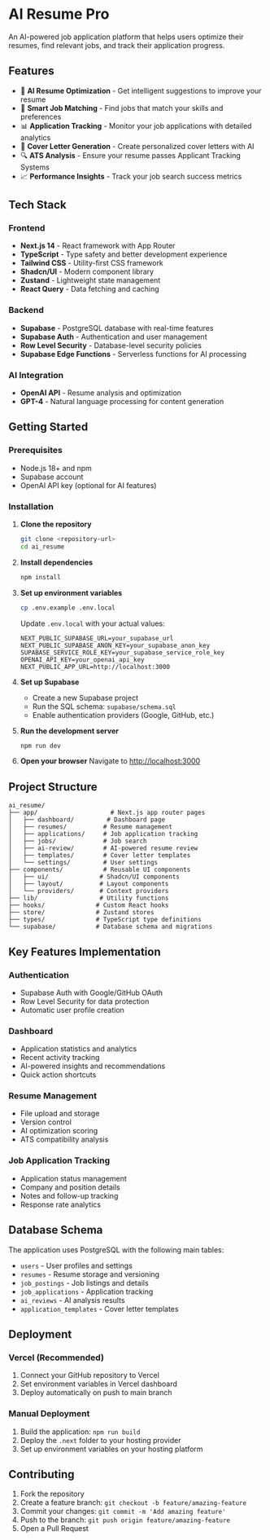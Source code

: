 # AI Resume Pro

An AI-powered job application platform that helps users optimize their resumes, find relevant jobs, and track their application progress.

## Features

- 🤖 **AI Resume Optimization** - Get intelligent suggestions to improve your resume
- 🎯 **Smart Job Matching** - Find jobs that match your skills and preferences
- 📊 **Application Tracking** - Monitor your job applications with detailed analytics
- 📝 **Cover Letter Generation** - Create personalized cover letters with AI
- 🔍 **ATS Analysis** - Ensure your resume passes Applicant Tracking Systems
- 📈 **Performance Insights** - Track your job search success metrics

## Tech Stack

### Frontend

- **Next.js 14** - React framework with App Router
- **TypeScript** - Type safety and better development experience
- **Tailwind CSS** - Utility-first CSS framework
- **Shadcn/UI** - Modern component library
- **Zustand** - Lightweight state management
- **React Query** - Data fetching and caching

### Backend

- **Supabase** - PostgreSQL database with real-time features
- **Supabase Auth** - Authentication and user management
- **Row Level Security** - Database-level security policies
- **Supabase Edge Functions** - Serverless functions for AI processing

### AI Integration

- **OpenAI API** - Resume analysis and optimization
- **GPT-4** - Natural language processing for content generation

## Getting Started

### Prerequisites

- Node.js 18+ and npm
- Supabase account
- OpenAI API key (optional for AI features)

### Installation

1. **Clone the repository**

   ```bash
   git clone <repository-url>
   cd ai_resume
   ```

2. **Install dependencies**

   ```bash
   npm install
   ```

3. **Set up environment variables**

   ```bash
   cp .env.example .env.local
   ```

   Update `.env.local` with your actual values:

   ```
   NEXT_PUBLIC_SUPABASE_URL=your_supabase_url
   NEXT_PUBLIC_SUPABASE_ANON_KEY=your_supabase_anon_key
   SUPABASE_SERVICE_ROLE_KEY=your_supabase_service_role_key
   OPENAI_API_KEY=your_openai_api_key
   NEXT_PUBLIC_APP_URL=http://localhost:3000
   ```

4. **Set up Supabase**

   - Create a new Supabase project
   - Run the SQL schema: `supabase/schema.sql`
   - Enable authentication providers (Google, GitHub, etc.)

5. **Run the development server**

   ```bash
   npm run dev
   ```

6. **Open your browser**
   Navigate to [http://localhost:3000](http://localhost:3000)

## Project Structure

```
ai_resume/
├── app/                    # Next.js app router pages
│   ├── dashboard/         # Dashboard page
│   ├── resumes/          # Resume management
│   ├── applications/     # Job application tracking
│   ├── jobs/             # Job search
│   ├── ai-review/        # AI-powered resume review
│   ├── templates/        # Cover letter templates
│   └── settings/         # User settings
├── components/           # Reusable UI components
│   ├── ui/              # Shadcn/UI components
│   ├── layout/          # Layout components
│   └── providers/       # Context providers
├── lib/                 # Utility functions
├── hooks/              # Custom React hooks
├── store/              # Zustand stores
├── types/              # TypeScript type definitions
└── supabase/           # Database schema and migrations
```

## Key Features Implementation

### Authentication

- Supabase Auth with Google/GitHub OAuth
- Row Level Security for data protection
- Automatic user profile creation

### Dashboard

- Application statistics and analytics
- Recent activity tracking
- AI-powered insights and recommendations
- Quick action shortcuts

### Resume Management

- File upload and storage
- Version control
- AI optimization scoring
- ATS compatibility analysis

### Job Application Tracking

- Application status management
- Company and position details
- Notes and follow-up tracking
- Response rate analytics

## Database Schema

The application uses PostgreSQL with the following main tables:

- `users` - User profiles and settings
- `resumes` - Resume storage and versioning
- `job_postings` - Job listings and details
- `job_applications` - Application tracking
- `ai_reviews` - AI analysis results
- `application_templates` - Cover letter templates

## Deployment

### Vercel (Recommended)

1. Connect your GitHub repository to Vercel
2. Set environment variables in Vercel dashboard
3. Deploy automatically on push to main branch

### Manual Deployment

1. Build the application: `npm run build`
2. Deploy the `.next` folder to your hosting provider
3. Set up environment variables on your hosting platform

## Contributing

1. Fork the repository
2. Create a feature branch: `git checkout -b feature/amazing-feature`
3. Commit your changes: `git commit -m 'Add amazing feature'`
4. Push to the branch: `git push origin feature/amazing-feature`
5. Open a Pull Request
